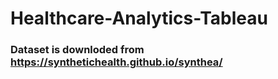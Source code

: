 # Healthcare-Analytics-Tableau

### Dataset is downloded from https://synthetichealth.github.io/synthea/ 
